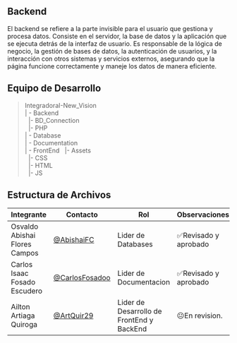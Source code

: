 ## Backend

El backend se refiere a la parte invisible para el usuario que gestiona y procesa datos. Consiste en el servidor, la base de datos y la aplicación que se ejecuta detrás de la interfaz de usuario. Es responsable de la lógica de negocio, la gestión de bases de datos, la autenticación de usuarios, y la interacción con otros sistemas y servicios externos, asegurando que la página funcione correctamente y maneje los datos de manera eficiente.

## Equipo de Desarrollo
>IntegradoraI-New_Vision<br>
>| - Backend <br>
>&nbsp;&nbsp;|- BD_Connection<br>
>&nbsp;&nbsp;|- PHP<br>
>| - Database<br>
>| - Documentation<br>
>| - FrontEnd
>&nbsp;&nbsp;|- Assets<br>
>&nbsp;&nbsp;|- CSS<br>
>&nbsp;&nbsp;|- HTML<br>
>&nbsp;&nbsp;|- JS<br>


## Estructura de Archivos
|Integrante|Contacto|Rol|Observaciones|
|------------|--------|---|---|
|Osvaldo Abishai Flores Campos|[@AbishaiFC](https://github.com/AbishaiFC)|Lider de Databases|✅Revisado y aprobado|
|Carlos Isaac Fosado Escudero|[@CarlosFosadoo](https://github.com/CarlosFosadoo)|Lider de Documentacion|✅Revisado y aprobado|
|Ailton Artiaga Quiroga|[@ArtQuir29](https://github.com/ArtQuir29)|Lider de Desarrollo de FrontEnd y BackEnd |😐En revision.|




